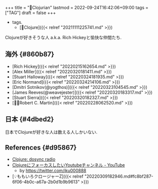 +++
title = "🔖Clojurian"
lastmod = 2022-09-24T16:42:06+09:00
tags = ["TAG"]
draft = false
+++

-   tags.
    -   [🔖Clojure]({{< relref "20211111225741.md" >}})

Clojureが好きそうな人 a.k.a. Rich Hickeyと愉快な仲間たち.


## 海外 {#860b87}

-   [Rich Hickey]({{< relref "20220215162654.md" >}})
-   [Alex Miller]({{< relref "20220320181411.md" >}})
-   [Stuart Halloway]({{< relref "20220324181935.md" >}})
-   [Eric Normand]({{< relref "20220324214106.md" >}})
-   [Dmitri Sotnikov(@yogthos)]({{< relref "20220323104545.md" >}})
-   [James Reeves(@weavejester)]({{< relref "20220320183317.md" >}})
-   [Stuart Sierra]({{< relref "20220320182327.md" >}})
-   [👴🏼Robert C. Martin]({{< relref "20220228062520.md" >}})


## 日本 {#4dbed2}

日本でClojureが好きな人は数える人しかいない.


## References {#d95867}

-   [Clojure: dosync radio](https://podcasts.google.com/feed/aHR0cHM6Ly9hbmNob3IuZm0vcy9jMTMzYzQwL3BvZGNhc3QvcnNz)
-   [ClojureにフォーカスしたいYoutubeチャンネル - YouTube](https://www.youtube.com/channel/UC4wTwYzpaL7yKWHOKlUpwJQ)
    -   by <https://twitter.com/iku000888>
-   [💡ももいろクロージャーZ]({{< relref "20220309182946.md#fc8bf287-6f06-4b0c-a67a-2b0d1b9b9613" >}})
